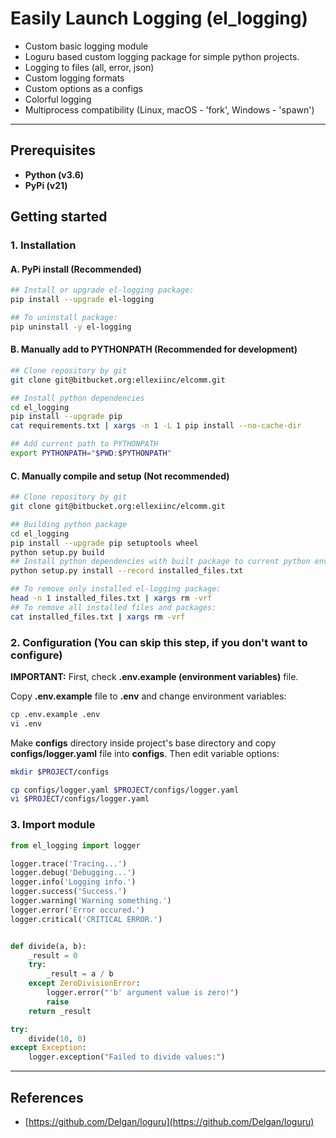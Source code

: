 # Easily Launch Logging (el_logging)

* Custom basic logging module
* Loguru based custom logging package for simple python projects.
* Logging to files (all, error, json)
* Custom logging formats
* Custom options as a configs
* Colorful logging
* Multiprocess compatibility (Linux, macOS - 'fork', Windows - 'spawn')

---

## Prerequisites

* **Python (v3.6)**
* **PyPi (v21)**

## Getting started

### 1. Installation

#### A. PyPi install (Recommended)

```sh
## Install or upgrade el-logging package:
pip install --upgrade el-logging

## To uninstall package:
pip uninstall -y el-logging
```

#### B. Manually add to PYTHONPATH (Recommended for development)

```sh
## Clone repository by git
git clone git@bitbucket.org:ellexiinc/elcomm.git

## Install python dependencies
cd el_logging
pip install --upgrade pip
cat requirements.txt | xargs -n 1 -L 1 pip install --no-cache-dir

## Add current path to PYTHONPATH
export PYTHONPATH="$PWD:$PYTHONPATH"
```

#### C. Manually compile and setup (Not recommended)

```sh
## Clone repository by git
git clone git@bitbucket.org:ellexiinc/elcomm.git

## Building python package
cd el_logging
pip install --upgrade pip setuptools wheel
python setup.py build
## Install python dependencies with built package to current python environment
python setup.py install --record installed_files.txt

## To remove only installed el-logging package:
head -n 1 installed_files.txt | xargs rm -vrf
## To remove all installed files and packages:
cat installed_files.txt | xargs rm -vrf
```

### 2. Configuration (You can skip this step, if you don't want to configure)

**IMPORTANT:** First, check **.env.example (environment variables)** file.

Copy **.env.example** file to **.env** and change environment variables:

```sh
cp .env.example .env
vi .env
```

Make **configs** directory inside project's base directory and copy **configs/logger.yaml** file into **configs**.
Then edit variable options:

```sh
mkdir $PROJECT/configs

cp configs/logger.yaml $PROJECT/configs/logger.yaml
vi $PROJECT/configs/logger.yaml
```

### 3. Import module

```python
from el_logging import logger

logger.trace('Tracing...')
logger.debug('Debugging...')
logger.info('Logging info.')
logger.success('Success.')
logger.warning('Warning something.')
logger.error('Error occured.')
logger.critical('CRITICAL ERROR.')


def divide(a, b):
    _result = 0
    try:
        _result = a / b
    except ZeroDivisionError:
        logger.error("'b' argument value is zero!")
        raise
    return _result

try:
    divide(10, 0)
except Exception:
    logger.exception("Failed to divide values:")
```

---

## References

* [https://github.com/Delgan/loguru](https://github.com/Delgan/loguru)
